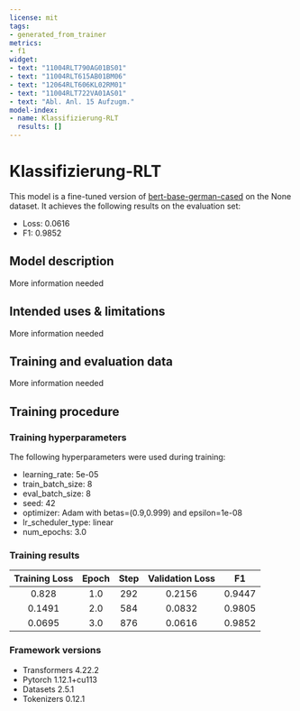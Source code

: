```yaml
---
license: mit
tags:
- generated_from_trainer
metrics:
- f1
widget:
- text: "11004RLT790AG01BS01"
- text: "11004RLT615AB01BM06"
- text: "12064RLT606KL02RM01"
- text: "11004RLT722VA01AS01"
- text: "Abl. Anl. 15 Aufzugm."
model-index:
- name: Klassifizierung-RLT
  results: []
---
```


<!-- This model card has been generated automatically according to the information the Trainer had access to. You
should probably proofread and complete it, then remove this comment. -->

# Klassifizierung-RLT

This model is a fine-tuned version of [bert-base-german-cased](https://huggingface.co/bert-base-german-cased) on the None dataset.
It achieves the following results on the evaluation set:
- Loss: 0.0616
- F1: 0.9852

## Model description

More information needed

## Intended uses & limitations

More information needed

## Training and evaluation data

More information needed

## Training procedure

### Training hyperparameters

The following hyperparameters were used during training:
- learning_rate: 5e-05
- train_batch_size: 8
- eval_batch_size: 8
- seed: 42
- optimizer: Adam with betas=(0.9,0.999) and epsilon=1e-08
- lr_scheduler_type: linear
- num_epochs: 3.0

### Training results

| Training Loss | Epoch | Step | Validation Loss | F1     |
|:-------------:|:-----:|:----:|:---------------:|:------:|
| 0.828         | 1.0   | 292  | 0.2156          | 0.9447 |
| 0.1491        | 2.0   | 584  | 0.0832          | 0.9805 |
| 0.0695        | 3.0   | 876  | 0.0616          | 0.9852 |


### Framework versions

- Transformers 4.22.2
- Pytorch 1.12.1+cu113
- Datasets 2.5.1
- Tokenizers 0.12.1
